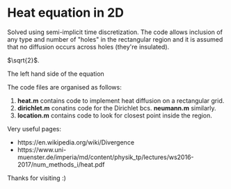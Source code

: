 # Heat equation in 2D
Solved using semi-implicit time discretization. The code allows inclusion of any type and number of "holes" in the rectangular region
and it is assumed that no diffusion occurs across holes (they're insulated). 

$`\sqrt{2}`$.

The left hand side of the equation

The code files are organised as follows:
1. **heat.m** contains code to implement heat diffusion on a rectangular grid. 
2. **dirichlet.m** conatins code for the Dirichlet bcs. **neumann.m** similarly. 
3. **location.m** contains code to look for closest point inside the region. 

Very useful pages:
<ul>
  <li>https://en.wikipedia.org/wiki/Divergence</li>
  <li>https://www.uni-muenster.de/imperia/md/content/physik_tp/lectures/ws2016-2017/num_methods_i/heat.pdf</li>
</ul>



Thanks for visiting :)
 
